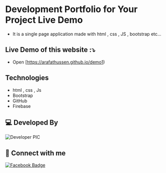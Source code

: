 #  Development Portfolio for Your Project Live Demo

- It is a single page application made with html , css , JS , bootstrap etc...

## Live Demo of this website :⤵️

-  Open [https://arafathussen.github.io/demo1)

## Technologies
- html , css , Js
- Bootstrap
- GitHub
- Firebase

## 💻 Developed By

![Developer PIC](https://avatars.githubusercontent.com/u/86622354?s=96&v=4)

## 🚀 Connect with me

[![Facebook Badge](https://img.shields.io/badge/Facebook-1877F2?style=for-the-badge&logo=facebook&logoColor=white)](https://arafathussen.com)

